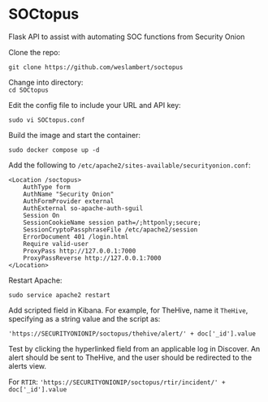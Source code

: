 # SOCtopus
Flask API to assist with automating SOC functions from Security Onion

Clone the repo:   

`git clone https://github.com/weslambert/soctopus`

Change into directory:   
`cd SOCtopus`

Edit the config file to include your URL and API key:

`sudo vi SOCtopus.conf`

Build the image and start the container:

`sudo docker compose up -d`

Add the following to `/etc/apache2/sites-available/securityonion.conf`:

````
<Location /soctopus>
	AuthType form
	AuthName "Security Onion"
	AuthFormProvider external
	AuthExternal so-apache-auth-sguil
	Session On
	SessionCookieName session path=/;httponly;secure;
	SessionCryptoPassphraseFile /etc/apache2/session
	ErrorDocument 401 /login.html
	Require valid-user
	ProxyPass http://127.0.0.1:7000
	ProxyPassReverse http://127.0.0.1:7000
</Location>

````

Restart Apache:

`sudo service apache2 restart`


Add scripted field in Kibana. For example, for TheHive, name it `TheHive`, specifying as a string value and the script as:

`'https://SECURITYONIONIP/soctopus/thehive/alert/' + doc['_id'].value`

Test by clicking the hyperlinked field from an applicable log in Discover.  An alert should be sent to TheHive, and the user should be redirected to the alerts view.


For `RTIR`:
`'https://SECURITYONIONIP/soctopus/rtir/incident/' + doc['_id'].value`

